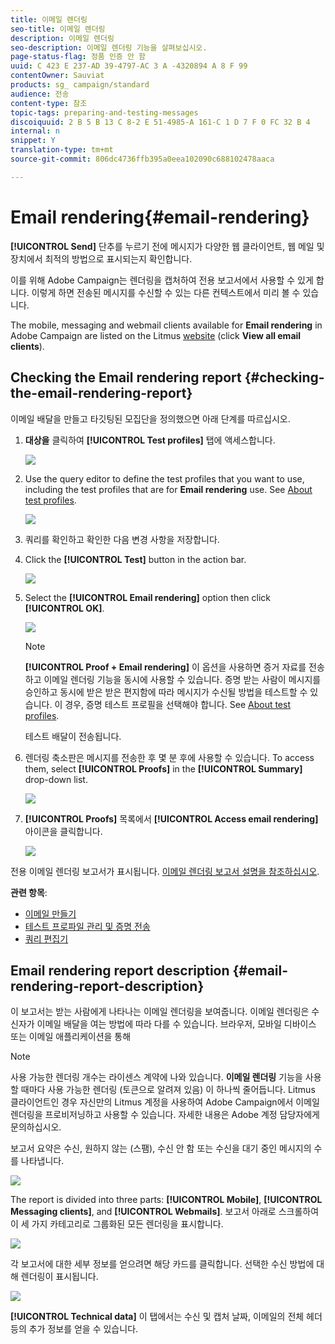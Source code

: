 ```yaml
---
title: 이메일 렌더링
seo-title: 이메일 렌더링
description: 이메일 렌더링
seo-description: 이메일 렌더링 기능을 살펴보십시오.
page-status-flag: 정품 인증 안 함
uuid: C 423 E 237-AD 39-4797-AC 3 A -4320894 A 8 F 99
contentOwner: Sauviat
products: sg_ campaign/standard
audience: 전송
content-type: 참조
topic-tags: preparing-and-testing-messages
discoiquuid: 2 B 5 B 13 C 8-2 E 51-4985-A 161-C 1 D 7 F 0 FC 32 B 4
internal: n
snippet: Y
translation-type: tm+mt
source-git-commit: 806dc4736ffb395a0eea102090c688102478aaca

---
```



# Email rendering{#email-rendering}

**[!UICONTROL Send]** 단추를 누르기 전에 메시지가 다양한 웹 클라이언트, 웹 메일 및 장치에서 최적의 방법으로 표시되는지 확인합니다.

이를 위해 Adobe Campaign는 렌더링을 캡처하여 전용 보고서에서 사용할 수 있게 합니다. 이렇게 하면 전송된 메시지를 수신할 수 있는 다른 컨텍스트에서 미리 볼 수 있습니다.

The mobile, messaging and webmail clients available for **Email rendering** in Adobe Campaign are listed on the Litmus [website](https://litmus.com/email-testing) (click **View all email clients**).

## Checking the Email rendering report {#checking-the-email-rendering-report}

이메일 배달을 만들고 타깃팅된 모집단을 정의했으면 아래 단계를 따르십시오.

1. **대상을** 클릭하여 **[!UICONTROL Test profiles]** 탭에 액세스합니다.

   ![](assets/email_rendering_05.png)

1. Use the query editor to define the test profiles that you want to use, including the test profiles that are for **Email rendering** use. See [About test profiles](../../sending/using/managing-test-profiles-and-sending-proofs.md#about-test-profiles).

   ![](assets/email_rendering_06.png)

1. 쿼리를 확인하고 확인한 다음 변경 사항을 저장합니다.
1. Click the **[!UICONTROL Test]** button in the action bar.

   ![](assets/email_rendering_07.png)

1. Select the **[!UICONTROL Email rendering]** option then click **[!UICONTROL OK]**.

   ![](assets/email_rendering_08.png)

   >[!NOTE]
   >
   >**[!UICONTROL Proof + Email rendering]** 이 옵션을 사용하면 증거 자료를 전송하고 이메일 렌더링 기능을 동시에 사용할 수 있습니다. 증명 받는 사람이 메시지를 승인하고 동시에 받은 받은 편지함에 따라 메시지가 수신될 방법을 테스트할 수 있습니다. 이 경우, 증명 테스트 프로필을 선택해야 합니다. See [About test profiles](../../sending/using/managing-test-profiles-and-sending-proofs.md#about-test-profiles).

   테스트 배달이 전송됩니다.

1. 렌더링 축소판은 메시지를 전송한 후 몇 분 후에 사용할 수 있습니다. To access them, select **[!UICONTROL Proofs]** in the **[!UICONTROL Summary]** drop-down list.

   ![](assets/email_rendering_03.png)

1. **[!UICONTROL Proofs]** 목록에서 **[!UICONTROL Access email rendering]** 아이콘을 클릭합니다.

   ![](assets/email_rendering_04.png)

전용 이메일 렌더링 보고서가 표시됩니다. [이메일 렌더링 보고서 설명을 참조하십시오](../../sending/using/email-rendering.md#email-rendering-report-description).

**관련 항목**:

* [이메일 만들기](../../channels/using/creating-an-email.md)
* [테스트 프로파일 관리 및 증명 전송](../../sending/using/managing-test-profiles-and-sending-proofs.md)
* [쿼리 편집기](../../automating/using/editing-queries.md#about-query-editor)

## Email rendering report description {#email-rendering-report-description}

이 보고서는 받는 사람에게 나타나는 이메일 렌더링을 보여줍니다. 이메일 렌더링은 수신자가 이메일 배달을 여는 방법에 따라 다를 수 있습니다. 브라우저, 모바일 디바이스 또는 이메일 애플리케이션을 통해

>[!NOTE]
>
>사용 가능한 렌더링 개수는 라이센스 계약에 나와 있습니다. **이메일 렌더링** 기능을 사용할 때마다 사용 가능한 렌더링 (토큰으로 알려져 있음) 이 하나씩 줄어듭니다. Litmus 클라이언트인 경우 자신만의 Litmus 계정을 사용하여 Adobe Campaign에서 이메일 렌더링을 프로비저닝하고 사용할 수 있습니다. 자세한 내용은 Adobe 계정 담당자에게 문의하십시오.

보고서 요약은 수신, 원하지 않는 (스팸), 수신 안 함 또는 수신을 대기 중인 메시지의 수를 나타냅니다.

![](assets/inbox_rendering_report.png)

The report is divided into three parts: **[!UICONTROL Mobile]**, **[!UICONTROL Messaging clients]**, and **[!UICONTROL Webmails]**. 보고서 아래로 스크롤하여 이 세 가지 카테고리로 그룹화된 모든 렌더링을 표시합니다.

![](assets/inbox_rendering_report_3.png)

각 보고서에 대한 세부 정보를 얻으려면 해당 카드를 클릭합니다. 선택한 수신 방법에 대해 렌더링이 표시됩니다.

![](assets/inbox_rendering_report_2.png)

**[!UICONTROL Technical data]** 이 탭에서는 수신 및 캡처 날짜, 이메일의 전체 헤더 등의 추가 정보를 얻을 수 있습니다.
